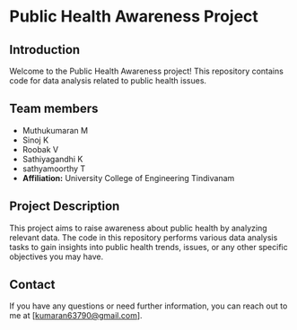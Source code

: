 # Public Health Awareness Project

## Introduction
Welcome to the Public Health Awareness project! This repository contains code for data analysis related to public health issues.

## Team members 
- Muthukumaran M
- Sinoj K
- Roobak V
- Sathiyagandhi K
- sathyamoorthy T
- **Affiliation:** University College of Engineering Tindivanam

## Project Description
This project aims to raise awareness about public health by analyzing relevant data. The code in this repository performs various data analysis tasks to gain insights into public health trends, issues, or any other specific objectives you may have.

## Contact
If you have any questions or need further information, you can reach out to me at [kumaran63790@gmail.com].
